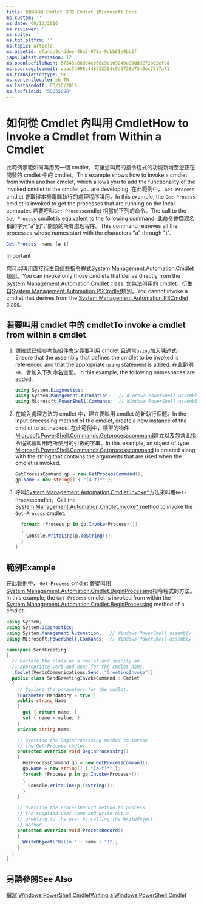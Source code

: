 ```yaml
---
title: 如何叫用 Cmdlet 中的 Cmdlet |Microsoft Docs
ms.custom: ''
ms.date: 09/13/2016
ms.reviewer: ''
ms.suite: ''
ms.tgt_pltfrm: ''
ms.topic: article
ms.assetid: efa4dc9c-ddee-46a3-978a-9dbb61e9bb6f
caps.latest.revision: 12
ms.openlocfilehash: 57543a88d04eb66c9d109249a99ddd272b02ef9d
ms.sourcegitcommit: caac7d098a448232304c9d6728e7340ec7517a71
ms.translationtype: MT
ms.contentlocale: zh-TW
ms.lasthandoff: 03/16/2019
ms.locfileid: "58055898"
---
```

# <a name="how-to-invoke-a-cmdlet-from-within-a-cmdlet"></a><span data-ttu-id="c7122-102">如何從 Cmdlet 內叫用 Cmdlet</span><span class="sxs-lookup"><span data-stu-id="c7122-102">How to Invoke a Cmdlet from Within a Cmdlet</span></span>

<span data-ttu-id="c7122-103">此範例示範如何叫用另一個 cmdlet，可讓您叫用的指令程式的功能新增至您正在開發的 cmdlet 中的 cmdlet。</span><span class="sxs-lookup"><span data-stu-id="c7122-103">This example shows how to invoke a cmdlet from within another cmdlet, which allows you to add the functionality of the invoked cmdlet to the cmdlet you are developing.</span></span> <span data-ttu-id="c7122-104">在此範例中， `Get-Process` cmdlet 會取得本機電腦執行的處理程序叫用。</span><span class="sxs-lookup"><span data-stu-id="c7122-104">In this example, the `Get-Process` cmdlet is invoked to get the processes that are running on the local computer.</span></span> <span data-ttu-id="c7122-105">若要呼叫`Get-Process`cmdlet 相當於下列的命令。</span><span class="sxs-lookup"><span data-stu-id="c7122-105">The call to the `Get-Process` cmdlet is equivalent to the following command.</span></span> <span data-ttu-id="c7122-106">此命令會擷取名稱的字元"a"到"t"開頭的所有處理程序。</span><span class="sxs-lookup"><span data-stu-id="c7122-106">This command retrieves all the processes whose names start with the characters "a" through "t".</span></span>

```powershell
Get-Process -name [a-t]
```

> [!IMPORTANT]
> <span data-ttu-id="c7122-107">您可以叫用直接衍生自這些指令程式[System.Management.Automation.Cmdlet](/dotnet/api/System.Management.Automation.Cmdlet)類別。</span><span class="sxs-lookup"><span data-stu-id="c7122-107">You can invoke only those cmdlets that derive directly from the [System.Management.Automation.Cmdlet](/dotnet/api/System.Management.Automation.Cmdlet) class.</span></span> <span data-ttu-id="c7122-108">您無法叫用的 cmdlet，衍生自[System.Management.Automation.PSCmdlet](/dotnet/api/System.Management.Automation.PSCmdlet)類別。</span><span class="sxs-lookup"><span data-stu-id="c7122-108">You cannot invoke a cmdlet that derives from the [System.Management.Automation.PSCmdlet](/dotnet/api/System.Management.Automation.PSCmdlet) class.</span></span>

## <a name="to-invoke-a-cmdlet-from-within-a-cmdlet"></a><span data-ttu-id="c7122-109">若要叫用 cmdlet 中的 cmdlet</span><span class="sxs-lookup"><span data-stu-id="c7122-109">To invoke a cmdlet from within a cmdlet</span></span>

1. <span data-ttu-id="c7122-110">請確認已經參考該組件會定義要叫用 cmdlet 且適當`using`加入陳述式。</span><span class="sxs-lookup"><span data-stu-id="c7122-110">Ensure that the assembly that defines the cmdlet to be invoked is referenced and that the appropriate `using` statement is added.</span></span> <span data-ttu-id="c7122-111">在此範例中，會加入下列命名空間。</span><span class="sxs-lookup"><span data-stu-id="c7122-111">In this example, the following namespaces are added.</span></span>

    ```csharp
    using System.Diagnostics;
    using System.Management.Automation;   // Windows PowerShell assembly.
    using Microsoft.PowerShell.Commands;  // Windows PowerShell assembly.
    ```

2. <span data-ttu-id="c7122-112">在輸入處理方法的 cmdlet 中，建立要叫用 cmdlet 的新執行個體。</span><span class="sxs-lookup"><span data-stu-id="c7122-112">In the input processing method of the cmdlet, create a new instance of the cmdlet to be invoked.</span></span> <span data-ttu-id="c7122-113">在此範例中，類型的物件[Microsoft.PowerShell.Commands.Getprocesscommand](/dotnet/api/Microsoft.PowerShell.Commands.GetProcessCommand)建立以及包含此指令程式會叫用時所使用的引數的字串。</span><span class="sxs-lookup"><span data-stu-id="c7122-113">In this example, an object of type [Microsoft.PowerShell.Commands.Getprocesscommand](/dotnet/api/Microsoft.PowerShell.Commands.GetProcessCommand) is created along with the string that contains the arguments that are used when the cmdlet is invoked.</span></span>

    ```csharp
    GetProcessCommand gp = new GetProcessCommand();
    gp.Name = new string[] { "[a-t]*" };
    ```

3. <span data-ttu-id="c7122-114">呼叫[System.Management.Automation.Cmdlet.Invoke\*](/dotnet/api/System.Management.Automation.Cmdlet.Invoke)方法來叫用`Get-Process`cmdlet。</span><span class="sxs-lookup"><span data-stu-id="c7122-114">Call the [System.Management.Automation.Cmdlet.Invoke\*](/dotnet/api/System.Management.Automation.Cmdlet.Invoke) method to invoke the `Get-Process` cmdlet.</span></span>

    ```csharp
      foreach (Process p in gp.Invoke<Process>())
      {
        Console.WriteLine(p.ToString());
      }
    }
    ```

## <a name="example"></a><span data-ttu-id="c7122-115">範例</span><span class="sxs-lookup"><span data-stu-id="c7122-115">Example</span></span>

<span data-ttu-id="c7122-116">在此範例中， `Get-Process` cmdlet 會從叫用[System.Management.Automation.Cmdlet.BeginProcessing](/dotnet/api/System.Management.Automation.Cmdlet.BeginProcessing)指令程式的方法。</span><span class="sxs-lookup"><span data-stu-id="c7122-116">In this example, the `Get-Process` cmdlet is invoked from within the [System.Management.Automation.Cmdlet.BeginProcessing](/dotnet/api/System.Management.Automation.Cmdlet.BeginProcessing) method of a cmdlet.</span></span>

```csharp
using System;
using System.Diagnostics;
using System.Management.Automation;   // Windows PowerShell assembly.
using Microsoft.PowerShell.Commands;  // Windows PowerShell assembly.

namespace SendGreeting
{
  // Declare the class as a cmdlet and specify an
  // appropriate verb and noun for the cmdlet name.
  [Cmdlet(VerbsCommunications.Send, "GreetingInvoke")]
  public class SendGreetingInvokeCommand : Cmdlet
  {
    // Declare the parameters for the cmdlet.
    [Parameter(Mandatory = true)]
    public string Name
    {
      get { return name; }
      set { name = value; }
    }
    private string name;

    // Override the BeginProcessing method to invoke
    // the Get-Process cmdlet.
    protected override void BeginProcessing()
    {
      GetProcessCommand gp = new GetProcessCommand();
      gp.Name = new string[] { "[a-t]*" };
      foreach (Process p in gp.Invoke<Process>())
      {
        Console.WriteLine(p.ToString());
      }
    }

    // Override the ProcessRecord method to process
    // the supplied user name and write out a
    // greeting to the user by calling the WriteObject
    // method.
    protected override void ProcessRecord()
    {
      WriteObject("Hello " + name + "!");
    }
  }
}
```

## <a name="see-also"></a><span data-ttu-id="c7122-117">另請參閱</span><span class="sxs-lookup"><span data-stu-id="c7122-117">See Also</span></span>

[<span data-ttu-id="c7122-118">撰寫 Windows PowerShell Cmdlet</span><span class="sxs-lookup"><span data-stu-id="c7122-118">Writing a Windows PowerShell Cmdlet</span></span>](./writing-a-windows-powershell-cmdlet.md)
